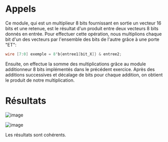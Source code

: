 # Appels

Ce module, qui est un multiplieur 8 bits fournissant en sortie un vecteur 16 bits et une retenue, est le résultat d'un produit entre deux vecteurs 8 bits donnés en entrée.
Pour effectuer cette opération, nous multiplions chaque bit d'un des vecteurs par l'ensemble des bits de l'autre grâce à une porte "ET":

```verilog
wire [7:0] exemple = 8'b{entree1[bit_X]} & entree2;
```

Ensuite, on effectue la somme des multiplications grâce au module additionneur 8 bits implémentés dans le précédent exercice.
Après des additions successives et décalage de bits pour chaque addition, on obtient le produit de notre multiplication.

# Résultats

![image](https://user-images.githubusercontent.com/66918934/226138612-d7adf05a-3339-49a0-ae68-59321efc3ee5.png)

![image](https://user-images.githubusercontent.com/66918934/226138617-fc7a3693-5a19-4609-9190-57db3e3237e5.png)

Les résultats sont cohérents.
